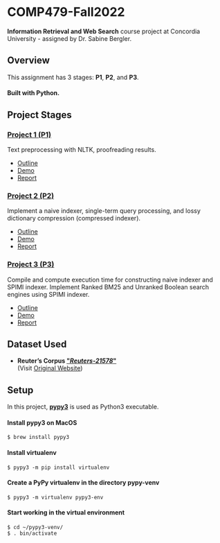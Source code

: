 # COMP479-Fall2022

**Information Retrieval and Web Search** course project at Concordia University - assigned by Dr. Sabine Bergler.

## Overview

This assignment has 3 stages: **P1**, **P2**, and **P3**.

#### Built with **Python**.

## Project Stages

### [Project 1 (P1)](/P1)

Text preprocessing with NLTK, proofreading results.

- [Outline](/P1/p1_outline.pdf)
- [Demo](/P1/deliverables/demo.docx)
- [Report](/P1/deliverables/report.docx)

### [Project 2 (P2)](/P2)

Implement a naive indexer, single-term query processing, and lossy dictionary compression (compressed indexer).

- [Outline](/P2/p2_outline.pdf)
- [Demo](/P2/deliverables/demo.pdf)
- [Report](/P2/deliverables/report.pdf)

### [Project 3 (P3)](/P3)

Compile and compute execution time for constructing naive indexer and SPIMI indexer.
Implement Ranked BM25 and Unranked Boolean search engines using SPIMI indexer.

- [Outline](/P3/p3_outline.pdf)
- [Demo](/P3/deliverables/demo.pdf)
- [Report](/P3/deliverables/report.pdf)

## Dataset Used

- **Reuter’s Corpus ["_Reuters-21578_"](./reuters21578_extracted/)**</br>
  (Visit [Original Website](http://www.daviddlewis.com/resources/testcollections/reuters21578/))

## Setup

In this project, [**pypy3**](https://www.pypy.org/) is used as Python3 executable.

#### Install pypy3 on MacOS

`$ brew install pypy3`

#### Install virtualenv

`$ pypy3 -m pip install virtualenv`

#### Create a PyPy virtualenv in the directory pypy-venv

`$ pypy3 -m virtualenv pypy3-env`

#### Start working in the virtual environment

`$ cd ~/pypy3-venv/` </br>
`$ . bin/activate`
